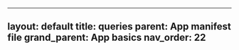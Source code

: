 
---
layout: default
title: queries
parent: App manifest file
grand_parent: App basics
nav_order: 22
---
